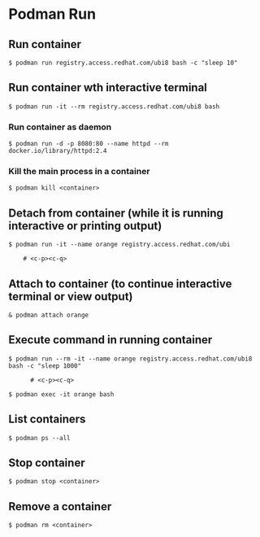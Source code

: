 # Podman Run

## Run container

```
$ podman run registry.access.redhat.com/ubi8 bash -c "sleep 10"
```

## Run container wth interactive terminal
```
$ podman run -it --rm registry.access.redhat.com/ubi8 bash
```

### Run container as daemon
```
$ podman run -d -p 8080:80 --name httpd --rm docker.io/library/httpd:2.4
```

### Kill the main process in a container
```
$ podman kill <container>
```

## Detach from container (while it is running interactive or printing output)
```
$ podman run -it --name orange registry.access.redhat.com/ubi
  
    # <c-p><c-q>
```

## Attach to container (to continue interactive terminal or view output)
```
& podman attach orange
```

## Execute command in running container
```
$ podman run --rm -it --name orange registry.access.redhat.com/ubi8 bash -c "sleep 1000"
  
      # <c-p><c-q>
      
$ podman exec -it orange bash
```

## List containers

```
$ podman ps --all
```

## Stop container

```
$ podman stop <container>
```

## Remove a container
```
$ podman rm <container>
```
